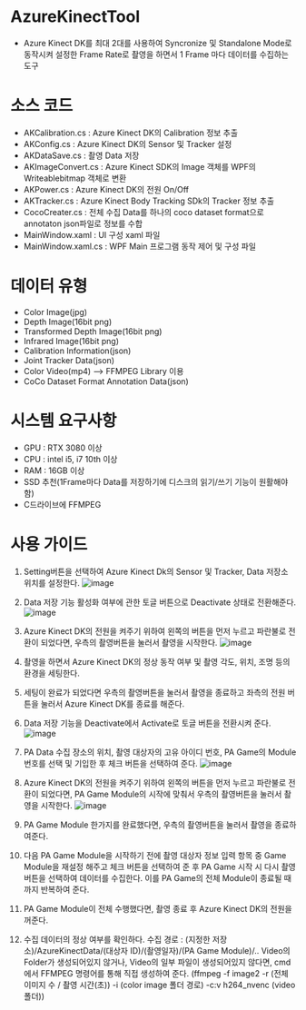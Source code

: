 # AzureKinectTool
- Azure Kinect DK를 최대 2대를 사용하여 Syncronize 및 Standalone Mode로 동작시켜 설정한 Frame Rate로 촬영을 하면서 1 Frame 마다 데이터를 수집하는 도구

# 소스 코드
- AKCalibration.cs : Azure Kinect DK의 Calibration 정보 추출
- AKConfig.cs : Azure Kinect DK의 Sensor 및 Tracker 설정
- AKDataSave.cs : 촬영 Data 저장
- AKImageConvert.cs : Azure Kinect SDK의 Image 객체를 WPF의 Writeablebitmap 객체로 변환
- AKPower.cs : Azure Kinect DK의 전원 On/Off
- AKTracker.cs : Azure Kinect Body Tracking SDk의 Tracker 정보 추출
- CocoCreater.cs : 전체 수집 Data를 하나의 coco dataset format으로 annotaton json파일로 정보를 수합
- MainWindow.xaml : UI 구성 xaml 파일
- MainWindow.xaml.cs : WPF Main 프로그램 동작 제어 및 구성 파일

# 데이터 유형
- Color Image(jpg)
- Depth Image(16bit png)
- Transformed Depth Image(16bit png)
- Infrared Image(16bit png)
- Calibration Information(json)
- Joint Tracker Data(json)
- Color Video(mp4) --> FFMPEG Library 이용
- CoCo Dataset Format Annotation Data(json)

# 시스템 요구사항
- GPU : RTX 3080 이상
- CPU : intel i5, i7 10th 이상
- RAM : 16GB 이상
- SSD 추천(1Frame마다 Data를 저장하기에 디스크의 읽기/쓰기 기능이 원활해야함)
- C드라이브에 FFMPEG 

# 사용 가이드
1. Setting버튼을 선택하여 Azure Kinect Dk의 Sensor 및 Tracker, Data 저장소 위치를 설정한다.
![image](https://user-images.githubusercontent.com/59715960/218610162-756ad42e-5800-4295-9a09-2bb33769b88f.png)

2. Data 저장 기능 활성화 여부에 관한 토글 버튼으로 Deactivate 상태로 전환해준다.
![image](https://user-images.githubusercontent.com/59715960/218610100-0389adf1-1cd8-4c37-9f0c-4603a7da90fa.png)

3. Azure Kinect DK의 전원을 켜주기 위하여 왼쪽의 버튼을 먼저 누르고 파란불로 전환이 되었다면, 우측의 촬영버튼을 눌러서 촬영을 시작한다.
![image](https://user-images.githubusercontent.com/59715960/218610280-6f3caa13-80dc-43bf-9b6f-114747c44935.png)

4. 촬영을 하면서 Azure Kinect DK의 정상 동작 여부 및 촬영 각도, 위치, 조명 등의 환경을 세팅한다.

5. 세팅이 완료가 되었다면 우측의 촬영버튼을 눌러서 촬영을 종료하고 좌측의 전원 버튼을 눌러서 Azure Kinect DK를 종료를 해준다.

6. Data 저장 기능을 Deactivate에서 Activate로 토글 버튼을 전환시켜 준다.
![image](https://user-images.githubusercontent.com/59715960/218610100-0389adf1-1cd8-4c37-9f0c-4603a7da90fa.png)

7. PA Data 수집 장소의 위치, 촬영 대상자의 고유 아이디 번호, PA Game의 Module 번호를 선택 및 기입한 후 체크 버튼을 선택하여 준다.
![image](https://user-images.githubusercontent.com/59715960/218610905-e5223d80-b4be-4813-b2e3-a37697dfe9cf.png)

8. Azure Kinect DK의 전원을 켜주기 위하여 왼쪽의 버튼을 먼저 누르고 파란불로 전환이 되었다면,
PA Game Module의 시작에 맞춰서 우측의 촬영버튼을 눌러서 촬영을 시작한다.
![image](https://user-images.githubusercontent.com/59715960/218610280-6f3caa13-80dc-43bf-9b6f-114747c44935.png)

9. PA Game Module 한가지를 완료했다면, 우측의 촬영버튼을 눌러서 촬영을 종료하여준다.
10. 다음 PA Game Module을 시작하기 전에 촬영 대상자 정보 입력 항목 중 Game Module을 재설정 해주고 체크 버튼을 선택하여 준 후 PA Game 시작 시 다시 촬영 버튼을 선택하여 데이터를 수집한다. 이를 PA Game의 전체 Module이 종료될 때까지 반복하여 준다.
11. PA Game Module이 전체 수행했다면, 촬영 종료 후 Azure Kinect DK의 전원을 꺼준다.
12. 수집 데이터의 정상 여부를 확인하다.
수집 경로 : (지정한 저장소)/AzureKinectData/(대상자 ID)/(촬영일자)/(PA Game Module)/..
Video의 Folder가 생성되어있지 않거나, Video의 일부 파일이 생성되어있지 않다면, cmd에서 FFMPEG 명령어를 통해 직접 생성하여 준다.
(ffmpeg -f image2 -r (전체 이미지 수 / 촬영 시간(초)) -i (color image 폴더 경로) -c:v h264_nvenc (video 폴더))
